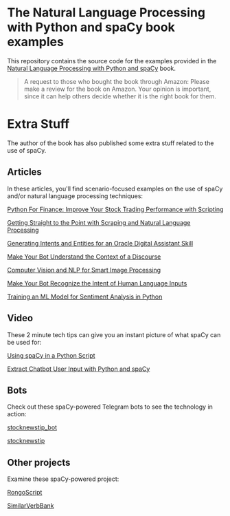 # The Natural Language Processing with Python and spaCy book examples
This repository contains the source code for the examples provided in the [Natural Language Processing with Python and spaCy](https://nostarch.com/NLPPython) book.
> A request to those who bought the book through Amazon: Please make a review for the book on Amazon. Your opinion is important, since it can help others decide whether it is the right book for them.
# Extra Stuff 
The author of the book has also published some extra stuff related to the use of spaCy.
## Articles 
In these articles, you'll find scenario-focused examples on the use of spaCy and/or natural language processing techniques:

[Python For Finance: Improve Your Stock Trading Performance with Scripting](https://medium.com/@jxireal/python-for-finance-improve-your-stock-trading-performance-with-scripting-d3f32b7ac124)

[Getting Straight to the Point with Scraping and Natural Language Processing](https://medium.com/swlh/getting-straight-to-the-point-with-scraping-and-natural-language-processing-1a62aba65586)

[Generating Intents and Entities for an Oracle Digital Assistant Skill](https://blogs.oracle.com/oraclemagazine/generating-intents-and-entities-for-an-oracle-digital-assistant-skill)

[Make Your Bot Understand the Context of a Discourse](https://medium.com/swlh/make-your-bot-understand-the-context-of-a-discourse-4b740d46166c)

[Computer Vision and NLP for Smart Image Processing](https://medium.com/@jxireal/computer-vision-and-nlp-for-smart-image-processing-4e11265eaa1)

[Make Your Bot Recognize the Intent of Human Language Inputs](https://levelup.gitconnected.com/make-your-bot-recognize-the-intent-of-human-language-inputs-72f90b1d341a)

[Training an ML Model for Sentiment Analysis in Python](https://medium.com/dev-genius/training-an-ml-model-for-sentiment-analysis-in-python-63b6b8c68792)

## Video
These 2 minute tech tips can give you an instant picture of what spaCy can be used for:

[Using spaCy in a Python Script](https://www.youtube.com/watch?v=Fc6tULQ1aMQ)

[Extract Chatbot User Input with Python and spaCy](https://www.youtube.com/watch?v=oIP-38wA7ms)
## Bots
Check out these spaCy-powered Telegram bots to see the technology in action:

[stocknewstip_bot](https://t.me/stocknewstip_bot)

[stocknewstip](https://t.me/stocknewstip)

## Other projects
Examine these spaCy-powered project:

[RongoScript](https://github.com/nlptechbook/RongoScript)

[SimilarVerbBank](https://github.com/nlptechbook/SimilarVerbBank-)


